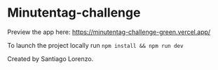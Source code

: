 # Minutentag-challenge
Preview the app here: https://minutentag-challenge-green.vercel.app/

To launch the project locally run `npm install && npm run dev`

Created by Santiago Lorenzo.
